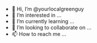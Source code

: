 - 👋 Hi, I’m @yourlocalgreenguy
- 👀 I’m interested in ...
- 🌱 I’m currently learning ...
- 💞️ I’m looking to collaborate on ...
- 📫 How to reach me ...

<!---
yourlocalgreenguy/yourlocalgreenguy is a ✨ special ✨ repository because its `README.md` (this file) appears on your GitHub profile.
You can click the Preview link to take a look at your changes.
--->
